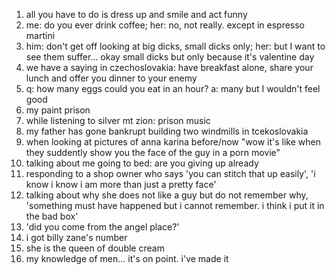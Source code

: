 1. all you have to do is dress up and smile and act funny
2. me: do you ever drink coffee; her: no, not really. except in espresso martini
3. him: don't get off looking at big dicks, small dicks only; her: but I want to see them suffer... okay small dicks but only because it's valentine day
4. we have a saying in czechoslovakia: have breakfast alone, share your lunch and offer you dinner to your enemy
5. q: how many eggs could you eat in an hour? a: many but I wouldn't feel good
6. my paint prison
7. while listening to silver mt zion: prison music
8. my father has gone bankrupt building two windmills in tcekoslovakia
9. when looking at pictures of anna karina before/now "wow it's like when they suddently show you the face of the guy in a porn movie"
10. talking about me going to bed: are you giving up already
11. responding to a shop owner who says 'you can stitch that up easily', 'i know i know i am more than just a pretty face'
12. talking about why she does not like a guy but do not remember why, 'something must have happened but i cannot remember. i think i put it in the bad box'
13. 'did you come from the angel place?'
14. i got billy zane's number
15. she is the queen of double cream
16. my knowledge of men... it's on point. i've made it
